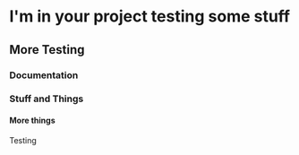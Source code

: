 # I'm in your project testing some stuff
## More Testing
### Documentation
### Stuff and Things
#### More things
Testing
